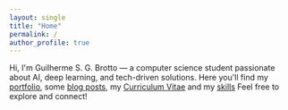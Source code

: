 ```yaml
---
layout: single
title: "Home"
permalink: /
author_profile: true
---
```


Hi, I'm Guilherme S. G. Brotto — a computer science student passionate about AI, deep learning, and tech-driven solutions.
Here you'll find my [portfolio](/portfolio/), some [blog posts](blog/), my [Curriculum Vitae](/cv/) and my [skills](/skills/) Feel free to explore and connect!